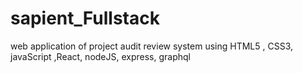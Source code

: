 # sapient_Fullstack
web application of project audit review system using HTML5 , CSS3, javaScript ,React, nodeJS, express, graphql

